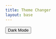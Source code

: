 ```yaml
---
title: Theme Changer
layout: base
---
```

<html>
<head>
    <meta charset="UTF-8">
    <link rel="stylesheet" href="../assets/css/fastpages-styles.css">
    <link rel="stylesheet" href="../assets/css/dark-mode1.css">
</head>
<button id="dark">Dark Mode</button>
<script>
    const themeToggle = document.querySelector('#dark');
    const html = document.querySelector('html');
    themeToggle.addEventListener('click', () => {
    html.classList.toggle('dark-mode1');
    });
</script>
</html>